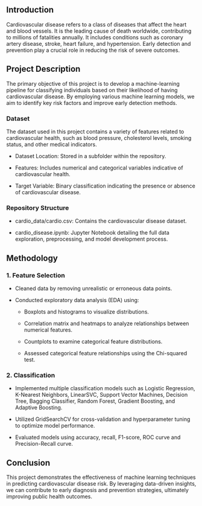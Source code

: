 ## Introduction

Cardiovascular disease  refers to a class of diseases that affect the heart and blood vessels. It is the leading cause of death worldwide, contributing to millions of fatalities annually. It includes conditions such as coronary artery disease, stroke, heart failure, and hypertension. Early detection and prevention play a crucial role in reducing the risk of severe outcomes.

## Project Description

The primary objective of this project is to develop a machine-learning pipeline for classifying individuals based on their likelihood of having cardiovascular disease. By employing various machine learning models, we aim to identify key risk factors and improve early detection methods.

### Dataset

The dataset used in this project contains a variety of features related to cardiovascular health, such as blood pressure, cholesterol levels, smoking status, and other medical indicators.

- Dataset Location: Stored in a subfolder within the repository.

- Features: Includes numerical and categorical variables indicative of cardiovascular health.

- Target Variable: Binary classification indicating the presence or absence of cardiovascular disease.

### Repository Structure

- cardio_data/cardio.csv: Contains the cardiovascular disease dataset.

- cardio_disease.ipynb: Jupyter Notebook detailing the full data exploration, preprocessing, and model development process.

## Methodology

### 1. Feature Selection

- Cleaned data by removing unrealistic or erroneous data points.

- Conducted exploratory data analysis (EDA) using:

    - Boxplots and histograms to visualize distributions.

    - Correlation matrix and heatmaps to analyze relationships between numerical features.

    - Countplots to examine categorical feature distributions.

    - Assessed categorical feature relationships using the Chi-squared test.

### 2. Classification

- Implemented multiple classification models such as Logistic Regression, K-Nearest Neighbors, LinearSVC, Support Vector Machines, Decision Tree, Bagging Classifier, Random Forest, Gradient Boosting, and Adaptive Boosting.

- Utilized GridSearchCV for cross-validation and hyperparameter tuning to optimize model performance.

- Evaluated models using accuracy, recall, F1-score, ROC curve and Precision-Recall curve.

## Conclusion

This project demonstrates the effectiveness of machine learning techniques in predicting cardiovascular disease risk. By leveraging data-driven insights, we can contribute to early diagnosis and prevention strategies, ultimately improving public health outcomes.

